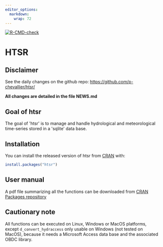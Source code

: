 ```yaml
---
editor_options: 
  markdown: 
    wrap: 72
---
```


<!-- badges: start -->
[![R-CMD-check](https://github.com/p-chevallier/htsr/actions/workflows/R-CMD-check.yaml/badge.svg)](https://github.com/p-chevallier/htsr/actions/workflows/R-CMD-check.yaml)
<!-- badges: end -->

# HTSR

## Disclaimer

See the daily changes on the github repo:
<https://github.com/p-chevallier/htsr/>

**All changes are detailed in the file NEWS.md**

## Goal of htsr

The goal of 'htsr' is to manage and handle hydrological and
meteorological time-series stored in a 'sqlite' data base.

## Installation

You can install the released version of htsr from
[CRAN](https://CRAN.R-project.org) with:

``` r
install.packages("htsr")
```

## User manual

A pdf file summarizing all the functions can be downloaded from [CRAN
Packages
repository](https://cran.r-project.org/web/packages/htsr/index.html)

## Cautionary note

All functions can be executed on Linux, Windows or MacOS platforms,
except `d_convert_hydraccess` only usable on Windows (not tested on
MacOS), because it needs a Microsoft Access data base and the associated
OBDC library.
